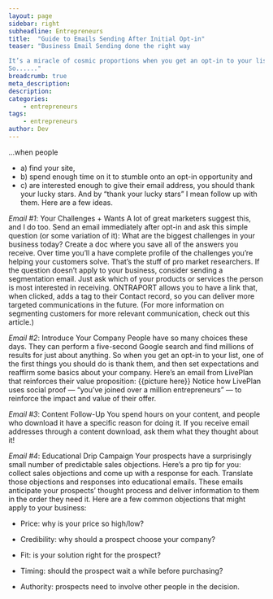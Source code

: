 ```yaml
---
layout: page
sidebar: right
subheadline: Entrepreneurs
title:  "Guide to Emails Sending After Initial Opt-in"
teaser: "Business Email Sending done the right way

It’s a miracle of cosmic proportions when you get an opt-in to your list. There are 931 million websites right now, and that number is only growing.
So......"
breadcrumb: true
meta_description:
description:
categories:
    - entrepreneurs
tags:
    - entrepreneurs
author: Dev
---
```

...when people 

* a) find your site, 
* b) spend enough time on it to stumble onto an opt-in opportunity and 
* c) are interested enough to give their email address, you should thank your lucky stars.
And by “thank your lucky stars” I mean follow up with them. Here are a few ideas.

*Email #1*:  Your Challenges + Wants
A lot of great marketers suggest this, and I do too. Send an email immediately after opt-in and ask this simple question (or some variation of it):
What are the biggest challenges in your business today?
Create a doc where you save all of the answers you receive. Over time you’ll a have complete profile of the challenges you’re helping your customers solve. That’s the stuff of pro market researchers.
If the question doesn’t apply to your business, consider sending a segmentation email. Just ask which of your products or services the person is most interested in receiving. ONTRAPORT allows you to have a link that, when clicked, adds a tag to their Contact record, so you can deliver more targeted communications in the future.
(For more information on segmenting customers for more relevant communication, check out this article.)

*Email #2*:  Introduce Your Company
People have so many choices these days. They can perform a five-second Google search and find millions of results for just about anything. So when you get an opt-in to your list, one of the first things you should do is thank them, and then set expectations and reaffirm some basics about your company. Here’s an email from LivePlan that reinforces their value proposition:
{{picture here}}
Notice how LivePlan uses social proof — “you’ve joined over a million entrepreneurs” — to reinforce the impact and value of their offer.

*Email #3*: Content Follow-Up
You spend hours on your content, and people who download it have a specific reason for doing it.  If you receive email addresses through a content download, ask them what they thought about it!

*Email #4*: Educational Drip Campaign
Your prospects have a surprisingly small number of predictable sales objections. Here’s a pro tip for you: collect sales objections and come up with a response for each. Translate those objections and responses into educational emails. These emails anticipate your prospects’ thought process and deliver information to them in the order they need it.
Here are a few common objections that might apply to your business:

* Price: why is your price so high/low?

* Credibility: why should a prospect choose your company?

* Fit: is your solution right for the prospect?

* Timing: should the prospect wait a while before purchasing?

* Authority: prospects need to involve other people in the decision.
